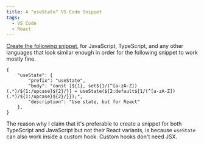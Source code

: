 ```yaml
---
title: A "useState" VS Code Snippet
tags:
  - VS Code
  - React
---
```


[Create the following snippet](/create-a-snippet-in-vs-code/), for JavaScript, TypeScript, and any other languages that look similar enough in order for the following snippet to work mostly fine.

```
{
	"useState": {
		"prefix": "useState",
		"body": "const [${1}, set${1/(^[a-zA-Z])(.*)/${1:/upcase}${2}/}] = useState(${2:default${1/(^[a-zA-Z])(.*)/${1:/upcase}${2}/}});",
		"description": "Use state, but for React"
	},
}
```

The reason why I claim that it's preferable to create a snippet for both TypeScript and JavaScript but not their React variants, is because `useState` can also work inside a custom hook. Custom hooks don't need JSX.
